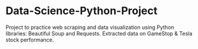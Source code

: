 # Data-Science-Python-Project
Project to practice web scraping and data visualization using Python libraries: Beautiful Soup and Requests. Extracted data on GameStop & Tesla stock performance. 
